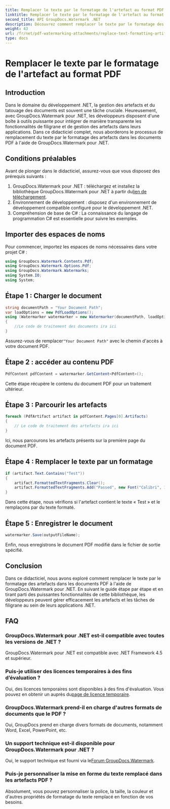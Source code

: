 ```yaml
---
title: Remplacer le texte par le formatage de l'artefact au format PDF
linktitle: Remplacer le texte par le formatage de l'artefact au format PDF
second_title: API GroupDocs.Watermark .NET
description: Découvrez comment remplacer le texte par le formatage des artefacts dans les documents PDF à l'aide de GroupDocs.Watermark pour .NET. Améliorez la gestion des documents sans effort.
weight: 43
url: /fr/net/pdf-watermarking-attachments/replace-text-formatting-artifact-pdf/
type: docs
---
```

# Remplacer le texte par le formatage de l'artefact au format PDF

## Introduction
Dans le domaine du développement .NET, la gestion des artefacts et du tatouage des documents est souvent une tâche cruciale. Heureusement, avec GroupDocs.Watermark pour .NET, les développeurs disposent d'une boîte à outils puissante pour intégrer de manière transparente les fonctionnalités de filigrane et de gestion des artefacts dans leurs applications. Dans ce didacticiel complet, nous aborderons le processus de remplacement du texte par le formatage des artefacts dans les documents PDF à l'aide de GroupDocs.Watermark pour .NET.
## Conditions préalables
Avant de plonger dans le didacticiel, assurez-vous que vous disposez des prérequis suivants :
1.  GroupDocs.Watermark pour .NET : téléchargez et installez la bibliothèque GroupDocs.Watermark pour .NET à partir du[lien de téléchargement](https://releases.groupdocs.com/Watermark/net/).
2. Environnement de développement : disposez d'un environnement de développement compatible configuré pour le développement .NET.
3. Compréhension de base de C# : La connaissance du langage de programmation C# est essentielle pour suivre les exemples.

## Importer des espaces de noms
Pour commencer, importez les espaces de noms nécessaires dans votre projet C# :
```csharp
using GroupDocs.Watermark.Contents.Pdf;
using GroupDocs.Watermark.Options.Pdf;
using GroupDocs.Watermark.Watermarks;
using System.IO;
using System;
```
## Étape 1 : Charger le document
```csharp
string documentPath = "Your Document Path";
var loadOptions = new PdfLoadOptions();
using (Watermarker watermarker = new Watermarker(documentPath, loadOptions))
{
    //Le code de traitement des documents ira ici
}
```
 Assurez-vous de remplacer`"Your Document Path"` avec le chemin d'accès à votre document PDF.
## Étape 2 : accéder au contenu PDF
```csharp
PdfContent pdfContent = watermarker.GetContent<PdfContent>();
```
Cette étape récupère le contenu du document PDF pour un traitement ultérieur.
## Étape 3 : Parcourir les artefacts
```csharp
foreach (PdfArtifact artifact in pdfContent.Pages[0].Artifacts)
{
    // Le code de traitement des artefacts ira ici
}
```
Ici, nous parcourons les artefacts présents sur la première page du document PDF.
## Étape 4 : Remplacer le texte par un formatage
```csharp
if (artifact.Text.Contains("Test"))
{
    artifact.FormattedTextFragments.Clear();
    artifact.FormattedTextFragments.Add("Passed", new Font("Calibri", 19, FontStyle.Bold), Color.Red, Color.Aqua);
}
```
Dans cette étape, nous vérifions si l'artefact contient le texte « Test » et le remplaçons par du texte formaté.
## Étape 5 : Enregistrer le document
```csharp
watermarker.Save(outputFileName);
```
Enfin, nous enregistrons le document PDF modifié dans le fichier de sortie spécifié.

## Conclusion
Dans ce didacticiel, nous avons exploré comment remplacer le texte par le formatage des artefacts dans les documents PDF à l'aide de GroupDocs.Watermark pour .NET. En suivant le guide étape par étape et en tirant parti des puissantes fonctionnalités de cette bibliothèque, les développeurs peuvent gérer efficacement les artefacts et les tâches de filigrane au sein de leurs applications .NET.
## FAQ
### GroupDocs.Watermark pour .NET est-il compatible avec toutes les versions de .NET ?
GroupDocs.Watermark pour .NET est compatible avec .NET Framework 4.5 et supérieur.
### Puis-je utiliser des licences temporaires à des fins d’évaluation ?
 Oui, des licences temporaires sont disponibles à des fins d'évaluation. Vous pouvez en obtenir un auprès du[page de licence temporaire](https://purchase.groupdocs.com/temporary-license/).
### GroupDocs.Watermark prend-il en charge d'autres formats de documents que le PDF ?
Oui, GroupDocs prend en charge divers formats de documents, notamment Word, Excel, PowerPoint, etc.
### Un support technique est-il disponible pour GroupDocs.Watermark pour .NET ?
 Oui, le support technique est fourni via le[Forum GroupDocs.Watermark](https://forum.groupdocs.com/c/watermark/19).
### Puis-je personnaliser la mise en forme du texte remplacé dans les artefacts PDF ?
Absolument, vous pouvez personnaliser la police, la taille, la couleur et d'autres propriétés de formatage du texte remplacé en fonction de vos besoins.